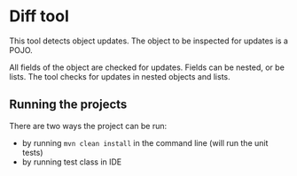 # Diff tool

This tool detects object updates. The object to be inspected for updates is a POJO.

All fields of the object are checked for updates. Fields can be nested, or be lists. 
The tool checks for updates in nested objects and lists. 

## Running the projects

There are two ways the project can be run:
- by running `mvn clean install` in the command line (will run the unit tests)
- by running test class in IDE


